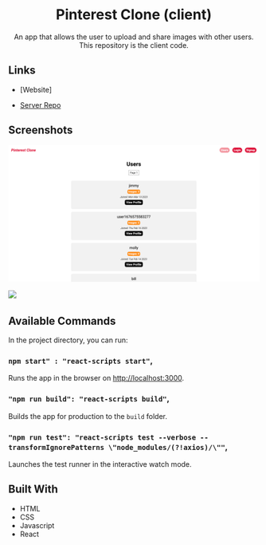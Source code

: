 <h1 align="center">Pinterest Clone (client)</h1>

<p align="center">An app that allows the user to upload and share images with other users. This repository is the client code.</p>

## Links

- [Website]

- [Server Repo](https://github.com/cyoung-sudo/pinterest-clone-app-server)

## Screenshots

![](/public/screenshot1.png)

![](/public/screenshot2.png)

## Available Commands

In the project directory, you can run:

### `npm start" : "react-scripts start"`,

Runs the app in the browser on [http://localhost:3000](http://localhost:3000).

### `"npm run build": "react-scripts build"`,

Builds the app for production to the `build` folder.

### `"npm run test": "react-scripts test --verbose --transformIgnorePatterns \"node_modules/(?!axios)/\""`,

Launches the test runner in the interactive watch mode.

## Built With

- HTML
- CSS
- Javascript
- React